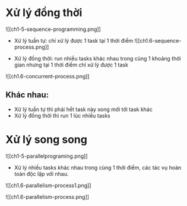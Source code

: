 
# Xử lý đồng thời

![[ch1-5-sequence-programming.png]]

- Xử lý tuần tự: chỉ xử lý được 1 task tại 1 thời điểm
 ![[ch1.6-sequence-process.png]]

- Xử lý đồng thời: run nhiều tasks khác nhau trong cùng 1 khoảng thời gian nhưng tại 1 thời điểm chỉ xử lý được 1 task

![[ch1.6-concurrent-process.png]]

## Khác nhau:

+ Xử lý tuần tự thì phải hết task này xong mới tới task khác
+ Xử lý đồng thời thì run 1 lúc nhiều tasks
	
# Xử lý song song

![[ch1-5-parallelprograming.png]]

- Xử lý nhiều tasks khác nhau trong cùng 1 thời điểm, các tác vụ hoàn toàn độc lập với nhau.

![[ch1.6-parallelism-process1.png]]

![[ch1.6-parallelism-process.png]]

